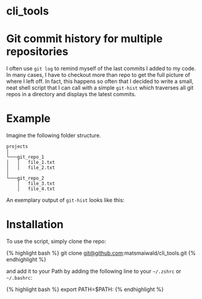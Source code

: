 # cli_tools
# Git commit history for multiple repositories
I often use `git log` to remind myself of the last commits I added to my code. In many cases, I have to checkout more than repo to get the full picture of where I left off. In fact, this happens so often that I decided to write a small, neat shell script that I can call with a simple `git-hist` which traverses all git repos in a directory and displays the latest commits.

# Example
Imagine the following folder structure.
```
projects    
│
└───git_repo_1
│   │   file_1.txt
│   │   file_2.txt
│   
└───git_repo_2 
    │   file_3.txt
    │   file_4.txt
```
An exemplary output of `git-hist` looks like this:



# Installation
To use the script, simply clone the repo:

{% highlight bash %}
git clone git@github.com:matsmaiwald/cli_tools.git
{% endhighlight %}

and add it to your Path by adding the following line to your `~/.zshrc` or `~/.bashrc`:

{% highlight bash %}
export PATH=$PATH:<path to cli_tools repo>
{% endhighlight %}

